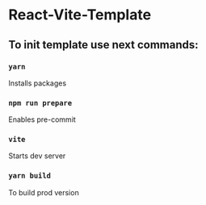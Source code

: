 # React-Vite-Template

## To init template use next commands:

### `yarn`
Installs packages

### `npm run prepare`
Enables pre-commit

### `vite`
Starts dev server

### `yarn build`
To build prod version
